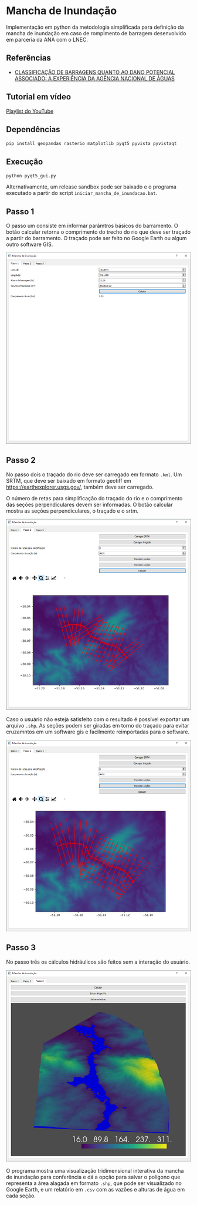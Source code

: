 # Mancha de Inundação

Implementação em python da metodologia simplificada para definição da mancha de inundação em caso de rompimento de barragem desenvolvido em parceria da ANA com o LNEC.

## Referências

* [CLASSIFICAÇÃO DE BARRAGENS QUANTO AO DANO POTENCIAL ASSOCIADO: A EXPERIÊNCIA DA AGÊNCIA NACIONAL DE ÁGUAS](https://www.snisb.gov.br/Entenda_Mais/outros/artigo-para-o-dam-world-2018/classificacao-de-barragens-quanto-ao-seu-dano-potencial-associado-2018.docx)

## Tutorial em vídeo

[Playlist do YouTube](https://www.youtube.com/playlist?list=PL06otLmYiT7i63hWSffcFWsxL3bx6QAHD)

## Dependências

    pip install geopandas rasterio matplotlib pyqt5 pyvista pyvistaqt

## Execução

    python pyqt5_gui.py

Alternativamente, um release sandbox pode ser baixado e o programa executado a partir do script `iniciar_mancha_de_inundacao.bat`.
  
## Passo 1

O passo um consiste em informar parâmtros básicos do barramento. O botão calcular retorna o comprimento do trecho do rio que deve ser traçado a partir do barramento. O traçado pode ser feito no Google Earth ou algum outro software GIS.

![alt text](figs/p1.PNG)

## Passo 2

No passo dois o traçado do rio deve ser carregado em formato `.kml`. Um SRTM, que deve ser baixado em formato geotiff em https://earthexplorer.usgs.gov/, também deve ser carregado. 

O número de retas para simplificação do traçado do rio e o comprimento das seções perpendiculares devem ser informadas. O botão calcular mostra as seções perpendiculares, o traçado e o srtm.

![alt text](figs/p2.PNG)

Caso o usuário não esteja satisfeito com o resultado é possível exportar um arquivo `.shp`. As seções podem ser giradas em torno do traçado para evitar cruzamntos em um software gis e facilmente reimportadas para o software. 

![alt text](figs/p22.PNG)

## Passo 3

No passo três os cálculos hidráulicos são feitos sem a interação do usuário.

![alt text](figs/p3.PNG)

O programa mostra uma visualização tridimensional interativa da mancha de inundação para conferência e dá a opção para salvar o polígono que representa a área alagada em formato `.shp`, que pode ser visualizado no Google Earth, e um relatório em `.csv` com as vazões e alturas de água em cada seção.
